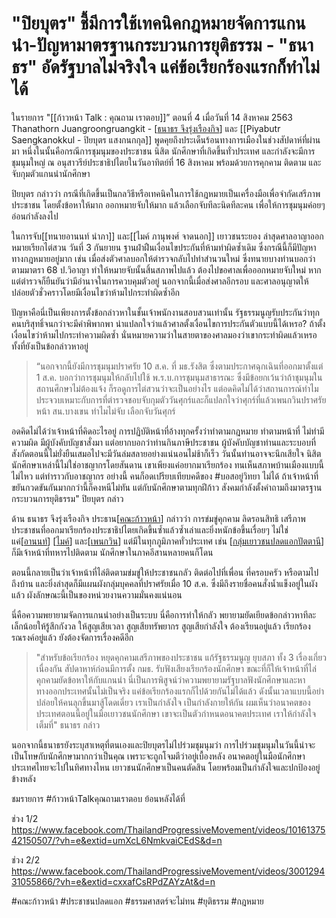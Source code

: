 # "ปิยบุตร" ชี้มีการใช้เทคนิคกฎหมายจัดการแกนนำ-ปัญหามาตรฐานกระบวนการยุติธรรม - "ธนาธร" อัดรัฐบาลไม่จริงใจ แค่ข้อเรียกร้องแรกก็ทำไม่ได้

ในรายการ "[[ก้าวหน้า Talk : คุณถาม เราตอบ]]” ตอนที่ 4 เมื่อวันที่ 14 สิงหาคม 2563 Thanathorn Juangroongruangkit - [[ธนาธร จึงรุ่งเรืองกิจ]] และ [[Piyabutr Saengkanokkul - ปิยบุตร แสงกนกกุล]] พูดคุยถึงประเด็นร้อนทางการเมืองในช่วงสัปดาห์ที่ผ่านมา หนึ่งในนั้นคือกรณีการชุมนุมของประชาชน นิสิต นักศึกษาที่เกิดขึ้นทั่วประเทศ และกำลังจะมีการชุมนุมใหญ่ ณ อนุสาวรีย์ประชาธิปไตยในวันอาทิตย์ที่ 16 สิงหาคม พร้อมด้วยการคุกคาม ติดตาม และจับกุมตัวแกนนำนักศึกษา

ปิยบุตร กล่าวว่า กรณีที่เกิดขึ้นเป็นกลวิธีหรือเทคนิคในการใช้กฎหมายเป็นเครื่องมือเพื่อจำกัดเสรีภาพประชาชน โดยตั้งข้อหาให้มาก ออกหมายจับให้มาก แล้วเลือกจับทีละนิดทีละคน เพื่อให้การชุมนุมค่อยๆ อ่อนกำลังลงไป

ในการจับ[[ทนายอานนท์ นำภา]] และ[[ไมค์ ภานุพงศ์ จาดนอก]] เยาวชนระยอง ล่าสุดศาลอาญาออกหมายเรียกไต่สวน วันที่ 3 กันยายน ฐานฝ่าฝืนเงื่อนไขประกันที่ห้ามทำผิดซ้ำเดิม ซึ่งกรณีนี้ก็มีปัญหาทางกฎหมายอยู่มาก เช่น เมื่อส่งตัวศาลบอกให้ตำรวจกลับไปทำสำนวนใหม่ ซึ่งทนายบางท่านบอกว่า ตามมาตรา 68 ป.วิอาญา ทำให้หมายจับนั้นสิ้นสภาพไปแล้ว ต้องไปขอศาลเพื่อออกหมายจับใหม่ หากแต่ตำรวจก็ยืนยันว่ามีอำนาจในการควบคุมตัวอยู่ นอกจากนี้เมื่อส่งศาลอีกรอบ และศาลอนุญาตให้ปล่อยตัวชั่วคราวโดยมีเงื่อนไขว่าห้ามไปกระทำผิดซ้ำอีก

ปัญหาคือนี่เป็นเพียงการตั้งข้อกล่าวหาในชั้นเจ้าพนักงานสอบสวนเท่านั้น รัฐธรรมนูญรับประกันว่าทุกคนบริสุทธิ์จนกว่าจะมีคำพิพากพา น่าแปลกใจว่าแล้วศาลตั้งเงื่อนไขการประกันตัวแบบนี้ได้เหรอ? ถ้าตั้งเงื่อนไขว่าห้ามไปกระทำความผิดซ้ำ นั่นหมายความว่าในสายตาของศาลมองว่าเขากระทำผิดแล้วเหรอ ทั้งที่ยังเป็นข้อกล่าวหาอยู่

> “นอกจากนี้ยังมีการชุมนุมปราศรัย 10 ส.ค. ที่ มธ.รังสิต ซึ่งตามประกาศฉุกเฉินที่ออกมาตั้งแต่ 1 ส.ค. บอกว่าการชุมนุมให้กลับไปใช้ พ.ร.บ.การชุมนุมสาธารณะ ซึ่งมีข้อยกเว้นว่าถ้าชุมนุมในสถานศึกษาไม่ต้องแจ้ง ก็รอดูการไต่สวนว่าจะเป็นอย่างไร แต่อดคิดไม่ได้ว่าสถานการณ์ทำไมประจวบเหมาะกับการที่ตำรวจชอบจับกุมตัววันศุกร์และก็แปลกใจว่าศุกร์ที่แล้วเพนกวินปราศรัยหน้า สน.บางเขน ทำไมไม่จับ เลือกจับวันศุกร์

อดคิดไม่ได้ว่าเจ้าหน้าที่คิดอะไรอยู่ การปฏิบัติหน้าที่อ้างทุกครั้งว่าทำตามกฎหมาย ทำตามหน้าที่ ไม่ทำมีความผิด มีผู้บังคับบัญชาสั่งมา แต่อยากบอกว่าท่านกินภาษีประชาชน ผู้บังคับบัญชาท่านและระบอบที่สังกัดตอนนี้ไม่ยั่งยืนเสมอไปจะมีวันล่มสลายอย่างแน่นอนไม่ช้าก็เร็ว วันนั้นท่านอาจจะนึกเสียใจ นิสิต นักศึกษาเหล่านี้ไม่ใช่อาชญากรโดยสันดาน เขาเพียงแค่อยากมาเรียกร้อง ทนเห็นสภาพบ้านเมืองแบบนี้ไม่ไหว แต่ทำราวกับอาชญากร อย่างนี้ คนก็อดเปรียบเทียบคดีของ #บอสอยู่วิทยา ไม่ได้ ถ้าเจ้าหน้าที่ขยันกวดขันกันมากกว่านี้ก็คงหนีไม่ทัน แต่กับนักศึกษาตามทุกฝีก้าว สังคมกำลังตั้งคำถามถึงมาตรฐานกระบวนการยุติธรรม" ปิยบุตร กล่าว

ด้าน ธนาธร จึงรุ่งเรืองกิจ ประธาน[[คณะก้าวหน้า]] กล่าวว่า การข่มขู่คุกคาม ลิดรอนสิทธิ เสรีภาพประชาชนที่ออกมาเรียกร้องประชาธิปไตยเกิดขึ้นซ้ำแล้วซ้ำเล่าและยิ่งหนักข้อขึ้นเรื่อยๆ ไม่ใช่แค่[[อานนท์]] [[ไมค์]] และ[[เพนกวิน]] แต่มีในทุกภูมิภาคทั่วประเทศ เช่น [[กลุ่มเยาวชนปลดแอกปัตตานี]] ก็มีเจ้าหน้าที่ทหารไปติดตาม นักศึกษาในภาคอีสานหลายคนก็โดน

ตอนนี้กลายเป็นว่าเจ้าหน้าที่ไล่ติดตามข่มขู่ให้ประชาชนกลัว ติดต่อไปที่เพื่อน ที่ครอบครัว หรือตามไปถึงบ้าน และยิ่งล่าสุดก็มีแผนผังกลุ่มบุคคลที่ปราศรัยเมื่อ 10 ส.ค. ซึ่งมีถึงรายชื่อคนสั่งน้ำแข็งอยู่ในผังแล้ว ผังลักษณะนี้เป็นของหน่วยงานความมั่นคงแน่นอน

นี่คือความพยายามจัดการแกนนำอย่างเป็นระบบ นี่คือการทำให้กลัว พยายามยัดเยียดข้อกล่าวหาทีละเล็กน้อยให้รู้สึกกังวล ให้สูญเสียเวลา สูญเสียทรัพยากร สูญเสียกำลังใจ ต้องเรียนอยู่แล้ว เรียกร้องรณรงค์อยู่แล้ว ยังต้องจัดการเรื่องคดีอีก

> "สำหรับข้อเรียกร้อง หยุดคุกคามเสรีภาพของประชาชน แก้รัฐธรรมนูญ ยุบสภา ทั้ง 3 เรื่องเกี่ยวเนื่องกัน สัปดาหาห์ก่อนมีการตั้ง กมธ. รับฟังเสียงเรียกร้องนักศึกษา ขณะที่ก็ให้เจ้าหน้าที่ไล่คุกคามยัดข้อหาให้กับแกนนำ นี่เป็นการพิสูจน์ว่าความพยายามรัฐบาลฟังนักศึกษาและหาทางออกประเทศนั้นไม่เป็นจริง แค่ข้อเรียกร้องแรกก็ไปด้วยกันไม่ได้แล้ว ดังนั้นเวลาแบบนี้อย่าปล่อยให้คนลุกขึ้นมาสู้โดดเดี่ยว เราเป็นกำลังใจ เป็นกำลังกายให้กัน ผมเห็นว่าอนาคตของประเทศตอนนี้อยู่ในมือเยาวชนนักศึกษา เขาจะเป็นตัวกำหนดอนาคตประเทศ เราให้กำลังใจเต็มที่" ธนาธร กล่าว

นอกจากนี้ธนาธรยังระบุสาเหตุที่ตนเองและปิยบุตรไม่ไปร่วมชุมนุมว่า การไปร่วมชุมนุมในวันนี้น่าจะเป็นโทษกับนักศึกษามากกว่าเป็นคุณ เพราะจะถูกโจมตีว่าอยู่เบื้องหลัง อนาคตอยู่ในมือนักศึกษา ประเทศไทยจะไปในทิศทางไหน เยาวชนนักศึกษาเป็นคนตัดสิน โดยพร้อมเป็นกำลังใจและปกป้องอยู่ข้างหลัง

ชมรายการ #ก้าวหน้าTalkคุณถามเราตอบ ย้อนหลังได้ที่

ช่วง 1/2 https://www.facebook.com/ThailandProgressiveMovement/videos/1016137542150507/?vh=e&extid=umXcL6NmkvaiCEdS&d=n

ช่วง 2/2 https://www.facebook.com/ThailandProgressiveMovement/videos/300129431055866/?vh=e&extid=cxxafCsRPdZAYzAt&d=n

#คณะก้าวหน้า #ประชาชนปลดแอก #ธรรมศาสตร์จะไม่ทน #ยุติธรรม #กฎหมาย

[//begin]: # "Autogenerated link references for markdown compatibility"
[ธนาธร จึงรุ่งเรืองกิจ]: ../../../../ธนาธร-จึงรุ่งเรืองกิจ "ธนาธร จึงรุ่งเรืองกิจ"
[คณะก้าวหน้า]: ../../../../คณะก้าวหน้า "คณะก้าวหน้า"
[อานนท์]: ../../../../อานนท์ "อานนท์"
[ไมค์]: ../../../../ไมค์ "ไมค์"
[เพนกวิน]: ../../../../เพนกวิน "เพนกวิน"
[กลุ่มเยาวชนปลดแอกปัตตานี]: ../../../../กลุ่มเยาวชนปลดแอกปัตตานี "กลุ่มเยาวชนปลดแอกปัตตานี"
[//end]: # "Autogenerated link references"